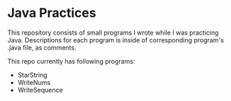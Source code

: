 # Java Practices

This repository consists of small programs I wrote while I was practicing Java. Descriptions for each program is inside of corresponding program's .java file, as comments.

This repo currently has following programs:

* StarString
* WriteNums
* WriteSequence